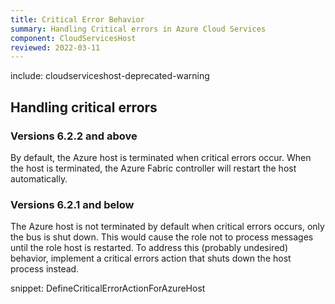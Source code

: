 ```yaml
---
title: Critical Error Behavior
summary: Handling Critical errors in Azure Cloud Services
component: CloudServicesHost
reviewed: 2022-03-11
---
```


include: cloudserviceshost-deprecated-warning


## Handling critical errors


### Versions 6.2.2 and above

By default, the Azure host is terminated when critical errors occur. When the host is terminated, the Azure Fabric controller will restart the host automatically.


### Versions 6.2.1 and below

The Azure host is not terminated by default when critical errors occurs, only the bus is shut down. This would cause the role not to process messages until the role host is restarted. To address this (probably undesired) behavior, implement a critical errors action that shuts down the host process instead.

snippet: DefineCriticalErrorActionForAzureHost